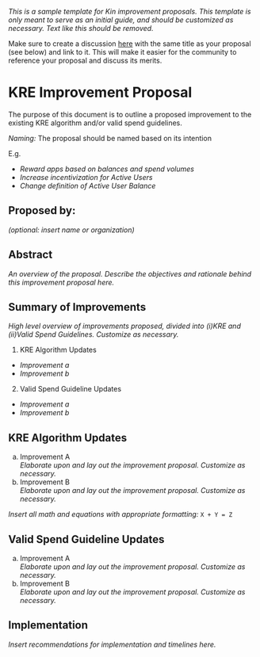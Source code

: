*This is a sample template for Kin improvement proposals. This template is only meant to serve as an initial guide, and should be customized as necessary. Text like this should be removed.*

Make sure to create a discussion [here](https://github.com/kinecosystem/rewards-engine/discussions/new?category=kre-suggestions) with the same title as your proposal (see below) and link to it. This will make it easier for the community to reference your proposal and discuss its merits.
# KRE Improvement Proposal
The purpose of this document is to outline a proposed improvement to the existing KRE algorithm and/or valid spend guidelines. 

*Naming:*
The proposal should be named based on its intention

E.g.
- *Reward apps based on balances and spend volumes*
- *Increase incentivization for Active Users*
- *Change definition of Active User Balance*

## Proposed by:
*(optional: insert name or organization)*

## Abstract
*An overview of the proposal. Describe the objectives and rationale behind this improvement proposal here.*

## Summary of Improvements
*High level overview of improvements proposed, divided into (i)KRE and (ii)Valid Spend Guidelines. Customize as necessary.*
1. KRE Algorithm Updates
- *Improvement a*
- *Improvement b*
2. Valid Spend Guideline Updates
- *Improvement a* 
- *Improvement b*


## KRE Algorithm Updates

<ol type="a">
  <li>Improvement A</li>
<i>Elaborate upon and lay out the improvement proposal. Customize as necessary.</i>

<li>Improvement B</li>
<i>Elaborate upon and lay out the improvement proposal. Customize as necessary.</i>
</ol>

*Insert all math and equations with appropriate formatting:*
``` X + Y = Z ```

## Valid Spend Guideline Updates
<ol type="a">
  <li>Improvement A</li>
<i>Elaborate upon and lay out the improvement proposal. Customize as necessary.</i>

<li>Improvement B</li>
<i>Elaborate upon and lay out the improvement proposal. Customize as necessary.</i>
</ol>

## Implementation
*Insert recommendations for implementation and timelines here.*
